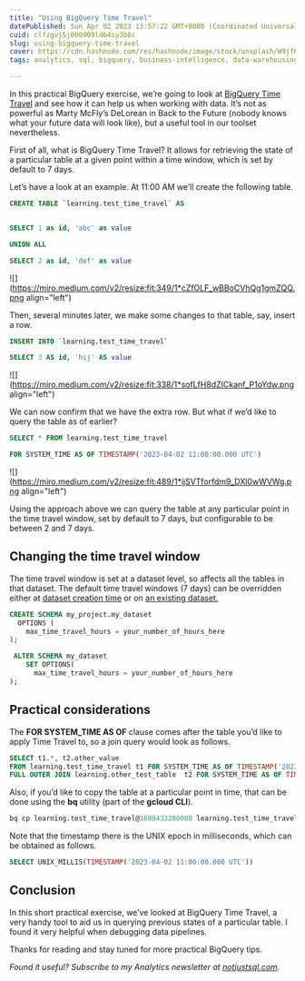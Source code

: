 ```yaml
---
title: "Using BigQuery Time Travel"
datePublished: Sun Apr 02 2023 13:57:22 GMT+0000 (Coordinated Universal Time)
cuid: clfzgvj5j000909ldb4sy3b8c
slug: using-bigquery-time-travel
cover: https://cdn.hashnode.com/res/hashnode/image/stock/unsplash/W9jfKmGYb1Q/upload/80070b90ae991df1882328807ba0d6e7.jpeg
tags: analytics, sql, bigquery, business-intelligence, data-warehousing

---
```


In this practical BigQuery exercise, we’re going to look at [BigQuery Time Travel](https://cloud.google.com/bigquery/docs/time-travel) and see how it can help us when working with data. It’s not as powerful as Marty McFly’s DeLorean in Back to the Future (nobody knows what your future data will look like), but a useful tool in our toolset nevertheless.

First of all, what is BigQuery Time Travel? It allows for retrieving the state of a particular table at a given point within a time window, which is set by default to 7 days.

Let’s have a look at an example. At 11:00 AM we’ll create the following table.

```sql
CREATE TABLE `learning.test_time_travel` AS 


SELECT 1 as id, 'abc' as value

UNION ALL

SELECT 2 as id, 'def' as value
```

![](https://miro.medium.com/v2/resize:fit:349/1*cZfOLF_wBBoCVhQg1gmZQQ.png align="left")

Then, several minutes later, we make some changes to that table, say, insert a row.

```sql
INSERT INTO `learning.test_time_travel`

SELECT 3 AS id, 'hij' AS value
```

![](https://miro.medium.com/v2/resize:fit:338/1*sofLfH8dZICkanf_P1oYdw.png align="left")

We can now confirm that we have the extra row. But what if we’d like to query the table as of earlier?

```sql
SELECT * FROM learning.test_time_travel

FOR SYSTEM_TIME AS OF TIMESTAMP('2023-04-02 11:00:00.000 UTC')
```

![](https://miro.medium.com/v2/resize:fit:489/1*ijSVTforfdm9_DXl0wWVWg.png align="left")

Using the approach above we can query the table at any particular point in the time travel window, set by default to 7 days, but configurable to be between 2 and 7 days.

## Changing the time travel window

The time travel window is set at a dataset level, so affects all the tables in that dataset. The default time travel windows (7 days) can be overridden either at [dataset creation time](https://cloud.google.com/bigquery/docs/datasets#sql) or on [an existing dataset.](https://cloud.google.com/bigquery/docs/updating-datasets#update_time_travel_windows)

```sql
CREATE SCHEMA my_project.my_dataset
  OPTIONS (
    max_time_travel_hours = your_number_of_hours_here
);
```

```sql
 ALTER SCHEMA my_dataset
    SET OPTIONS(
      max_time_travel_hours = your_number_of_hours_here
);
```

## Practical considerations

The **FOR SYSTEM\_TIME AS OF** clause comes after the table you’d like to apply Time Travel to, so a join query would look as follows.

```sql
SELECT t1.*, t2.other_value 
FROM learning.test_time_travel t1 FOR SYSTEM_TIME AS OF TIMESTAMP('2023-04-02 11:00:00.000 UTC')
FULL OUTER JOIN learning.other_test_table  t2 FOR SYSTEM_TIME AS OF TIMESTAMP('2023-04-02 13:41:00.000 UTC') on t1.id = t2.id
```

Also, if you’d like to copy the table at a particular point in time, that can be done using the **bq** utility (part of the **gcloud CLI**).

```sql
bq cp learning.test_time_travel@1680433200000 learning.test_time_travel_backup
```

Note that the timestamp there is the UNIX epoch in milliseconds, which can be obtained as follows.

```sql
SELECT UNIX_MILLIS(TIMESTAMP('2023-04-02 11:00:00.000 UTC'))
```

## Conclusion

In this short practical exercise, we’ve looked at BigQuery Time Travel, a very handy tool to aid us in querying previous states of a particular table. I found it very helpful when debugging data pipelines.

Thanks for reading and stay tuned for more practical BigQuery tips.

*Found it useful? Subscribe to my Analytics newsletter at* [*notjustsql.com*](https://www.notjustsql.com)*.*